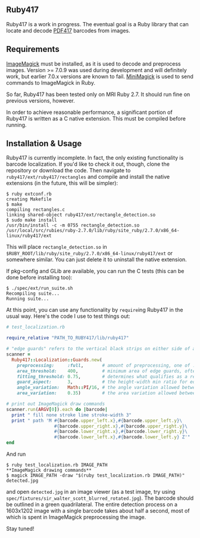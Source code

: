 ## Ruby417
Ruby417 is a work in progress. The eventual goal is a Ruby library that can locate and decode [PDF417](https://en.wikipedia.org/wiki/PDF417) barcodes from images.

## Requirements
[ImageMagick](https://github.com/ImageMagick/ImageMagick) must be installed, as it is used to decode and preprocess images. Version >= 7.0.9 was used during development and will definitely work, but earlier 7.0.x versions are known to fail. [MiniMagick](https://github.com/minimagick/minimagick) is used to send commands to ImageMagick in Ruby.

So far, Ruby417 has been tested only on MRI Ruby 2.7. It should run fine on previous versions, however.

In order to achieve reasonable performance, a significant portion of Ruby417 is written as a C native extension. This must be compiled before running.

## Installation & Usage
Ruby417 is currently incomplete. In fact, the only existing functionality is barcode localization. If you'd like to check it out, though, clone the repository or download the code. Then navigate to `ruby417/ext/ruby417/rectangles` and compile and install the native extensions (in the future, this will be simpler):

```
$ ruby extconf.rb
creating Makefile
$ make
compiling rectangles.c
linking shared-object ruby417/ext/rectangle_detection.so
$ sudo make install
/usr/bin/install -c -m 0755 rectangle_detection.so /usr/local/src/rubies/ruby-2.7.0/lib/ruby/site_ruby/2.7.0/x86_64-linux/ruby417/ext
```

This will place `rectangle_detection.so` in `$RUBY_ROOT/lib/ruby/site_ruby/2.7.0/x86_64-linux/ruby417/ext` or somewhere similar. You can just delete it to uninstall the native extension.

If pkg-config and GLib are available, you can run the C tests (this can be done before installing too):

```
$ ./spec/ext/run_suite.sh
Recompiling suite...
Running suite...
```

At this point, you can use any functionality by `require`ing Ruby417 in the usual way. Here's the code I use to test things out:

```ruby
# test_localization.rb

require_relative "PATH_TO_RUBY417/lib/ruby417"

# "edge guards" refers to the vertical black strips on either side of a PDF417 barcode
scanner =
  Ruby417::Localization::Guards.new(
    preprocessing:     :full,       # amount of preprocessing, one of :full, :basic, :half, :none
    area_threshold:    400,         # minimum area of edge guards, often as high as 2000
    fitting_threshold: 0.75,        # determines what qualifies as a rectangle; 1.0 = perfect, 0 = anything
    guard_aspect:      3,           # the height-width min ratio for edge guard
    angle_variation:   Math::PI/16, # the angle variation allowed between edge guards
    area_variation:    0.35)        # the area variation allowed between guards

# print out ImageMagick draw commands
scanner.run(ARGV[0]).each do |barcode|
  print " fill none stroke lime stroke-width 3"
  print " path 'M #{barcode.upper_left.x},#{barcode.upper_left.y}\
                  #{barcode.upper_right.x},#{barcode.upper_right.y}\
                  #{barcode.lower_right.x},#{barcode.lower_right.y}\
                  #{barcode.lower_left.x},#{barcode.lower_left.y} Z'"
end
```

And run

```
$ ruby test_localization.rb IMAGE_PATH
**ImageMagick drawing commands**
$ magick IMAGE_PATH -draw "$(ruby test_localization.rb IMAGE_PATH)" detected.jpg
```

and open `detected.jpg` in an image viewer (as a test image, try using `spec/fixtures/sir_walter_scott_blurred_rotated.jpg`). The barcode should be outlined in a green quadrilateral. The entire detection process on a 1603x1202 image with a single barcode takes about half a second, most of which is spent in ImageMagick preprocessing the image.

Stay tuned!
